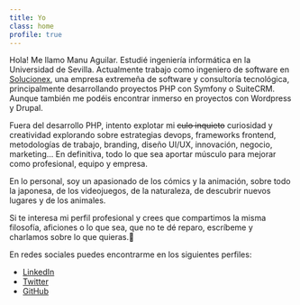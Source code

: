 ```yaml
---
title: Yo
class: home
profile: true
---
```


Hola! Me llamo Manu Aguilar. Estudié ingeniería informática en la Universidad de Sevilla. Actualmente trabajo como ingeniero de software en [Solucionex](https://www.solucionex.com), una empresa extremeña de software y consultoría tecnológica, principalmente desarrollando proyectos PHP con Symfony o SuiteCRM. Aunque también me podéis encontrar inmerso en proyectos con Wordpress y Drupal.

Fuera del desarrollo PHP, intento explotar mi ~~culo inquieto~~ curiosidad y creatividad explorando sobre estrategias devops, frameworks frontend, metodologías de trabajo, branding, diseño UI/UX, innovación, negocio, marketing... En definitiva, todo lo que sea aportar músculo para mejorar como profesional, equipo y empresa.

En lo personal, soy un apasionado de los cómics y la animación, sobre todo la japonesa, de los videojuegos, de la naturaleza, de descubrir nuevos lugares y de los animales.

Si te interesa mi perfil profesional y crees que compartimos la misma filosofía, aficiones o lo que sea, que no te dé reparo, escríbeme y charlamos sobre lo que quieras.👋

En redes sociales puedes encontrarme en los siguientes perfiles:

* [LinkedIn](https://www.linkedin.com/in/managume)
* [Twitter](https://www.twitter.com/managume)
* [GitHub](https://www.github.com/managume)
